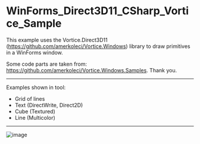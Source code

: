 # WinForms_Direct3D11_CSharp_Vortice_Sample
This example uses the Vortice.Direct3D11 (https://github.com/amerkoleci/Vortice.Windows) library to draw primitives in a WinForms window.

Some code parts are taken from: https://github.com/amerkoleci/Vortice.Windows.Samples. Thank you.

---

Examples shown in tool:
- Grid of lines
- Text (DirectWrite, Direct2D)
- Cube (Textured)
- Line (Multicolor)

---

![image](https://user-images.githubusercontent.com/4056411/173185109-75b205bd-ecc7-4db0-90cf-efe47b980846.png)
